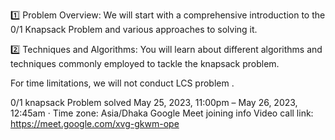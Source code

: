 1️⃣ Problem Overview: We will start with a comprehensive introduction to the 0/1 Knapsack Problem and various approaches to solving it.

2️⃣ Techniques and Algorithms: You will learn about different algorithms and techniques commonly employed to tackle the knapsack problem.

For time limitations, we will not conduct LCS problem .

0/1 knapsack Problem solved
May 25, 2023, 11:00pm – May 26, 2023, 12:45am · 
Time zone: Asia/Dhaka
Google Meet joining info
Video call link: https://meet.google.com/xvg-gkwm-ope